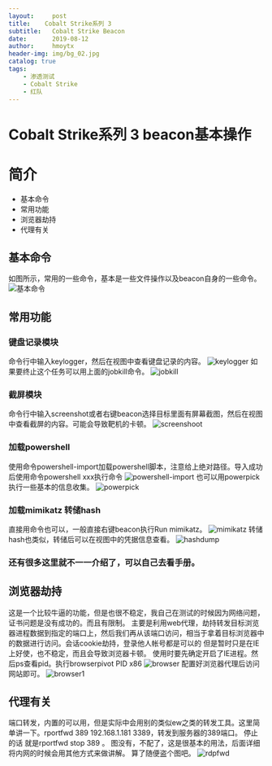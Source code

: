 ```yaml
---
layout:     post
title:    Cobalt Strike系列 3
subtitle:   Cobalt Strike Beacon
date:       2019-08-12
author:     hmoytx
header-img: img/bg_02.jpg
catalog: true
tags:
    - 渗透测试
    - Cobalt Strike
    - 红队
---
```


# Cobalt Strike系列 3 beacon基本操作




# 简介

- 基本命令
- 常用功能
- 浏览器劫持
- 代理有关

## 基本命令
如图所示，常用的一些命令，基本是一些文件操作以及beacon自身的一些命令。
![基本命令](/img/command.png)

## 常用功能
### 键盘记录模块
命令行中输入keylogger，然后在视图中查看键盘记录的内容。
![keylogger](/img/keylogger.png)
如果要终止这个任务可以用上面的jobkill命令。
![jobkill](/img/jobkill.png)
### 截屏模块
命令行中输入screenshot或者右键beacon选择目标里面有屏幕截图，然后在视图中查看截屏的内容。可能会导致靶机的卡顿。
![screenshoot](/img/screenshot.png)
### 加载powershell
使用命令powershell-import加载powershell脚本，注意给上绝对路径。导入成功后使用命令powershell xxx执行命令
![powershell-import](/img/powershellimport.png)
也可以用powerpick执行一些基本的信息收集。
![powerpick](/img/powerpick.png)
### 加载mimikatz 转储hash
直接用命令也可以，一般直接右键beacon执行Run mimikatz。
![mimikatz](/img/mimikatz.png)
转储hash也类似，转储后可以在视图中的凭据信息查看。
![hashdump](/img/hashdump.png)
### 还有很多这里就不一一介绍了，可以自己去看手册。
## 浏览器劫持
这是一个比较牛逼的功能，但是也很不稳定，我自己在测试的时候因为网络问题，证书问题是没有成功的。而且有限制。
主要是利用web代理，劫持转发目标浏览器进程数据到指定的端口上，然后我们再从该端口访问，相当于拿着目标浏览器中的数据进行访问。会话cookie劫持，登录他人帐号都是可以的
但是暂时只是在IE上好使，也不稳定，而且会导致浏览器卡顿。
使用时要先确定开启了IE进程。然后ps查看pid。执行browserpivot PID x86
![browser](/img/broser.png)
配置好浏览器代理后访问网站即可。
![browser1](/img/broser1.png)
## 代理有关
端口转发，内置的可以用，但是实际中会用别的类似ew之类的转发工具。这里简单讲一下。rportfwd 389 192.168.1.181 3389，转发到服务器的389端口。
停止的话 就是rportfwd stop 389 。
图没有，不配了，这是很基本的用法，后面详细将内网的时候会用其他方式来做讲解。
算了随便盗个图吧。
![rdpfwd](/img/rdpfwd.png)